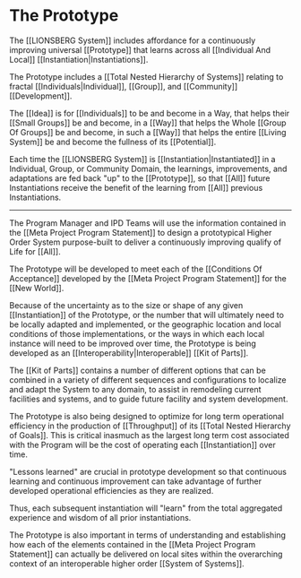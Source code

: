 # The Prototype

The [[LIONSBERG System]] includes affordance for a continuously improving universal [[Prototype]] that learns across all [[Individual And Local]] [[Instantiation|Instantiations]]. 

The Prototype includes a [[Total Nested Hierarchy of Systems]] relating to fractal [[Individuals|Individual]], [[Group]], and [[Community]] [[Development]]. 

The [[Idea]] is for [[Individuals]] to be and become in a Way, that helps their [[Small Groups]] be and become, in a [[Way]] that helps the Whole [[Group Of Groups]] be and become, in such a [[Way]] that helps the entire [[Living System]] be and become the fullness of its [[Potential]]. 

Each time the [[LIONSBERG System]] is [[Instantiation|Instantiated]] in a Individual, Group, or Community Domain, the learnings, improvements, and adaptations are fed back "up" to the [[Prototype]], so that [[All]] future Instantiations receive the benefit of the learning from [[All]] previous Instantiations. 

___
The Program Manager and IPD Teams will use the information contained in the [[Meta Project Program Statement]] to design a prototypical Higher Order System purpose-built to deliver a continuously improving qualify of Life for [[All]].

The Prototype will be developed to meet each of the [[Conditions Of Acceptance]] developed by the [[Meta Project Program Statement]] for the [[New World]].

Because of the uncertainty as to the size or shape of any given [[Instantiation]] of the Prototype, or the number that will ultimately need to be locally adapted and implemented, or the geographic location and local conditions of those implementations, or the ways in which each local instance will need to be improved over time, the Prototype is being developed as an [[Interoperability|Interoperable]] [[Kit of Parts]].  

The [[Kit of Parts]] contains a number of different options that can be combined in a variety of different sequences and configurations to localize and adapt the System to any domain, to assist in remodeling current facilities and systems, and to guide future facility and system development.

The Prototype is also being designed to optimize for long term operational efficiency in the production of [[Throughput]] of its [[Total Nested Hierarchy of Goals]]. This is critical inasmuch as the largest long term cost associated with the Program will be the cost of operating each [[Instantiation]] over time.

"Lessons learned" are crucial in prototype development so that continuous learning and continuous improvement can take advantage of further developed operational efficiencies as they are realized.

Thus, each subsequent instantiation will "learn" from the total aggregated experience and wisdom of all prior instantiations.

The Prototype is also important in terms of understanding and establishing how each of the elements contained in the [[Meta Project Program Statement]] can actually be delivered on local sites within the overarching context of an interoperable higher order [[System of Systems]]. 
